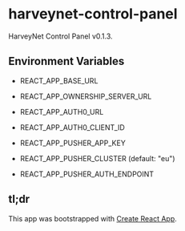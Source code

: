 # harveynet-control-panel

HarveyNet Control Panel v0.1.3.

## Environment Variables

- REACT_APP_BASE_URL
- REACT_APP_OWNERSHIP_SERVER_URL

- REACT_APP_AUTH0_URL
- REACT_APP_AUTH0_CLIENT_ID

- REACT_APP_PUSHER_APP_KEY
- REACT_APP_PUSHER_CLUSTER (default: "eu")
- REACT_APP_PUSHER_AUTH_ENDPOINT

## tl;dr

This app was bootstrapped with [Create React App](https://github.com/facebook/create-react-app).
